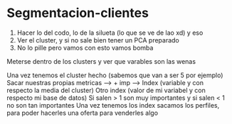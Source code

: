 # Segmentacion-clientes

1) Hacer lo del codo, lo de la silueta (lo que se ve de lao xd) y eso
2) Ver el cluster, y si no sale bien tener un PCA preparado
3) No lo pille pero vamos con esto vamos bomba

Meterse dentro de los clusters y ver que varables son las wenas

Una vez tenemos el cluster hecho (sabemos que van a ser 5 por ejemplo)
Sacar nuestras propias metricas --> + imp --> Index (variable y con respecto la media del cluster)
					      Otro index (valor de mi variabel y con respecto mi base de datos)
					      Si salen > 1 son muy importantes y si salen < 1 no son tan importantes
Una vez tenemos los index sacamos los perfiles, para poder hacerles una oferta para venderles algo
